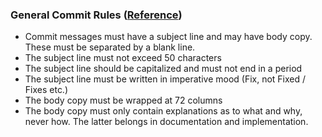 

### General Commit Rules ([Reference](https://gist.github.com/turbo/efb8d57c145e00dc38907f9526b60f17))

- Commit messages must have a subject line and may have body copy. These must be separated by a blank line.
- The subject line must not exceed 50 characters
- The subject line should be capitalized and must not end in a period
- The subject line must be written in imperative mood (Fix, not Fixed / Fixes etc.)
- The body copy must be wrapped at 72 columns
- The body copy must only contain explanations as to what and why, never how. The latter belongs in documentation and implementation.